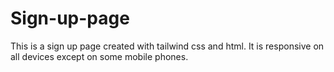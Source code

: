 # Sign-up-page
This is a sign up page created with tailwind css and html. It is responsive on all devices except on some mobile phones.
